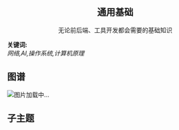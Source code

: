 <h2 align="center">通用基础</h2>
<p align="center">无论前后端、工具开发都会需要的基础知识</p>

**关键词:**<br/>
*网络,AI,操作系统,计算机原理*

## 图谱
![图片加载中...](https://github.com/gonglei007/GameDevMind/blob/main/exports/1.3.通用基础.png?raw=true)

## 子主题

